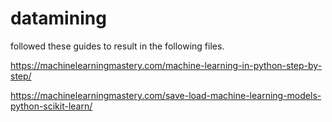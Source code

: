 # datamining


followed these guides to result in the following files.

https://machinelearningmastery.com/machine-learning-in-python-step-by-step/


https://machinelearningmastery.com/save-load-machine-learning-models-python-scikit-learn/
